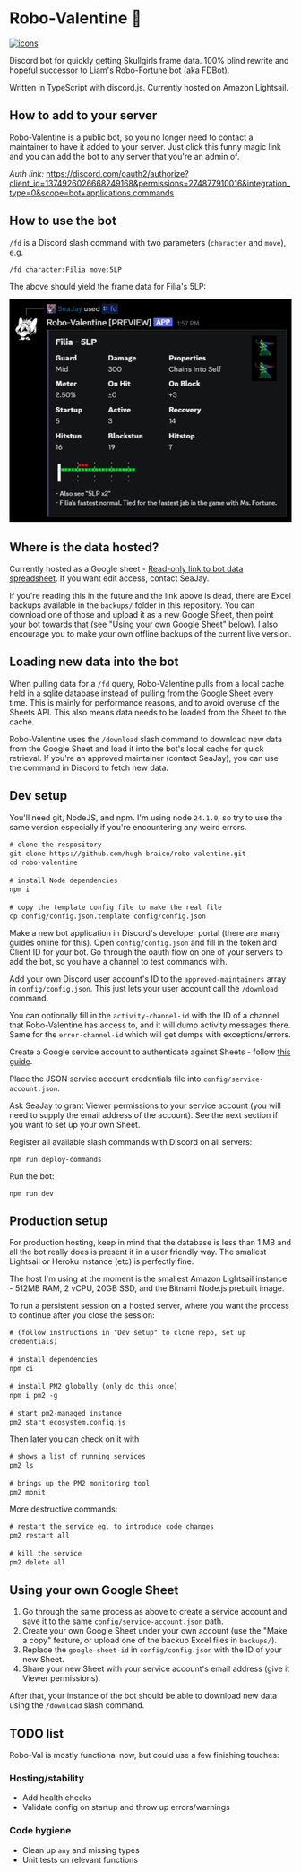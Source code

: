# Robo-Valentine 💉

[![icons](https://skillicons.dev/icons?i=js,ts,discordjs,gcp,aws)](https://skillicons.dev)

Discord bot for quickly getting Skullgirls frame data. 100% blind rewrite and
hopeful successor to Liam's Robo-Fortune bot (aka FDBot).

Written in TypeScript with discord.js. Currently hosted on Amazon Lightsail.

## How to add to your server

Robo-Valentine is a public bot, so you no longer need to contact a maintainer to
have it added to your server. Just click this funny magic link and you can add
the bot to any server that you're an admin of.

*Auth link:* <https://discord.com/oauth2/authorize?client_id=1374926026668249168&permissions=274877910016&integration_type=0&scope=bot+applications.commands>

## How to use the bot

`/fd` is a Discord slash command with two parameters (`character` and `move`),
e.g.

```plaintext
/fd character:Filia move:5LP
```

The above should yield the frame data for Filia's 5LP:

![Embedded Discord message of frame data for Filia's 5LP.](./images/example_invocation.png)

## Where is the data hosted?

Currently hosted as a Google sheet -
[Read-only link to bot data spreadsheet](https://docs.google.com/spreadsheets/d/1WinMvGxS65707Uh2C0-VmDwXVTdav-DEI29j4OyJWXw/edit?usp=sharing).
If you want edit access, contact SeaJay.

If you're reading this in the future and the link above is dead, there are Excel
backups available in the `backups/` folder in this repository. You can download
one of those and upload it as a new Google Sheet, then point your bot towards
that (see "Using your own Google Sheet" below). I also encourage you to make
your own offline backups of the current live version.

## Loading new data into the bot

When pulling data for a `/fd` query, Robo-Valentine pulls from a local cache
held in a sqlite database instead of pulling from the Google Sheet every time.
This is mainly for performance reasons, and to avoid overuse of the Sheets API.
This also means data needs to be loaded from the Sheet to the cache.

Robo-Valentine uses the `/download` slash command to download new data from the
Google Sheet and load it into the bot's local cache for quick retrieval. If
you're an approved maintainer (contact SeaJay), you can use the command in
Discord to fetch new data.

## Dev setup

You'll need git, NodeJS, and npm. I'm using node `24.1.0`, so try to use the
same version especially if you're encountering any weird errors.

```shell
# clone the respository
git clone https://github.com/hugh-braico/robo-valentine.git
cd robo-valentine

# install Node dependencies
npm i

# copy the template config file to make the real file
cp config/config.json.template config/config.json
```

Make a new bot application in Discord's developer portal (there are many guides
online for this). Open `config/config.json` and fill in the token and Client ID
for your bot. Go through the oauth flow on one of your servers to add the bot,
so you have a channel to test commands with.

Add your own Discord user account's ID to the `approved-maintainers` array in
`config/config.json`. This just lets your user account call the `/download`
command.

You can optionally fill in the `activity-channel-id` with the ID of a channel
that Robo-Valentine has access to, and it will dump activity messages there.
Same for the `error-channel-id` which will get dumps with exceptions/errors.

Create a Google service account to authenticate against Sheets - follow
[this guide](https://theoephraim.github.io/node-google-spreadsheet/#/guides/authentication).

Place the JSON service account credentials file into
`config/service-account.json`.

Ask SeaJay to grant Viewer permissions to your service account (you will need
to supply the email address of the account). See the next section if you want
to set up your own Sheet.

Register all available slash commands with Discord on all servers:

```shell
npm run deploy-commands
```

Run the bot:

```shell
npm run dev
```

## Production setup

For production hosting, keep in mind that the database is less than 1 MB and
all the bot really does is present it in a user friendly way. The smallest
Lightsail or Heroku instance (etc) is perfectly fine.

The host I'm using at the moment is the smallest Amazon Lightsail instance -
512MB RAM, 2 vCPU, 20GB SSD, and the Bitnami Node.js prebuilt image.

To run a persistent session on a hosted server, where you want the process to
continue after you close the session:

```shell
# (follow instructions in "Dev setup" to clone repo, set up credentials)

# install dependencies
npm ci

# install PM2 globally (only do this once)
npm i pm2 -g

# start pm2-managed instance
pm2 start ecosystem.config.js
```

Then later you can check on it with

```shell
# shows a list of running services
pm2 ls

# brings up the PM2 monitoring tool
pm2 monit
```

More destructive commands:

```shell
# restart the service eg. to introduce code changes
pm2 restart all

# kill the service
pm2 delete all
```

## Using your own Google Sheet

1. Go through the same process as above to create a service account and save it
   to the same `config/service-account.json` path.
1. Create your own Google Sheet under your own account (use the "Make a copy"
   feature, or upload one of the backup Excel files in `backups/`).
1. Replace the `google-sheet-id` in `config/config.json` with the ID of your new
   Sheet.
1. Share your new Sheet with your service account's email address (give it
   Viewer permissions).

After that, your instance of the bot should be able to download new data using
the `/download` slash command.

## TODO list

Robo-Val is mostly functional now, but could use a few finishing touches:

### Hosting/stability

- Add health checks
- Validate config on startup and throw up errors/warnings

### Code hygiene

- Clean up `any` and missing types
- Unit tests on relevant functions
